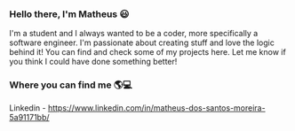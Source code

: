 ### Hello there, I'm Matheus 😃

I'm a student and I always wanted to be a coder, more specifically a software engineer. I'm passionate about creating stuff and love the logic behind it!
You can find and check some of my projects here. Let me know if you think I could have done something better!

### Where you can find me 🌎💻
Linkedin - https://www.linkedin.com/in/matheus-dos-santos-moreira-5a91171bb/

